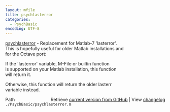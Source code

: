 ```yaml
---
layout: mfile
title: psychlasterror
categories:
  - PsychBasic
encoding: UTF-8
---
```


[psychlasterror](/docs/psychlasterror) - Replacement for Matlab-7 'lasterror'.  
This is hopefully useful for older Matlab installations and  
for the Octave port:  

If the 'lasterror' variable, M-File or builtin function  
is supported on your Matlab installation, this function  
will return it.  

Otherwise, this function will return the older lasterr  
variable instead.  


<div class="code_header" style="text-align:right;">
  <span style="float:left;">Path&nbsp;&nbsp;</span> <span class="counter">Retrieve <a href=
  "https://raw.github.com/Psychtoolbox-3/Psychtoolbox-3/beta/./PsychBasic/psychlasterror.m">current version from GitHub</a> | View <a href=
  "https://github.com/Psychtoolbox-3/Psychtoolbox-3/commits/beta/./PsychBasic/psychlasterror.m">changelog</a></span>
</div>
<div class="code">
  <code>./PsychBasic/psychlasterror.m</code>
</div>
